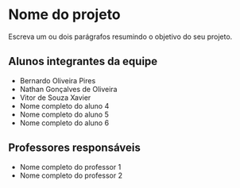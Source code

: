 # Nome do projeto
Escreva um ou dois parágrafos resumindo o objetivo do seu projeto.

## Alunos integrantes da equipe

* Bernardo Oliveira Pires
* Nathan Gonçalves de Oliveira
* Vitor de Souza Xavier
* Nome completo do aluno 4
* Nome completo do aluno 5
* Nome completo do aluno 6

## Professores responsáveis

* Nome completo do professor 1
* Nome completo do professor 2

